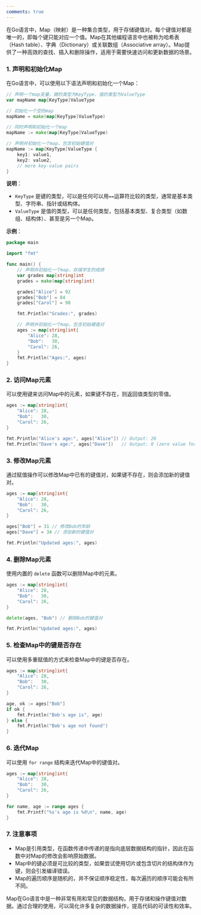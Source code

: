 ```yaml
---
comments: true
---
```


在Go语言中，Map（映射）是一种集合类型，用于存储键值对。每个键值对都是唯一的，即每个键只能对应一个值。Map在其他编程语言中也被称为哈希表（Hash table）、字典（Dictionary）或关联数组（Associative array）。Map提供了一种高效的查找、插入和删除操作，适用于需要快速访问和更新数据的场景。

### 1. 声明和初始化Map

在Go语言中，可以使用以下语法声明和初始化一个Map：

```go
// 声明一个map变量，键的类型为KeyType，值的类型为ValueType
var mapName map[KeyType]ValueType

// 初始化一个空的map
mapName = make(map[KeyType]ValueType)

// 同时声明和初始化一个map
mapName := make(map[KeyType]ValueType)

// 声明并初始化一个map，包含初始键值对
mapName := map[KeyType]ValueType {
    key1: value1,
    key2: value2,
    // more key-value pairs
}
```

**说明**：

- `KeyType` 是键的类型，可以是任何可以用`==`运算符比较的类型，通常是基本类型、字符串、指针或结构体。
- `ValueType` 是值的类型，可以是任何类型，包括基本类型、复合类型（如数组、结构体）、甚至是另一个Map。

**示例**：

```go
package main

import "fmt"

func main() {
    // 声明并初始化一个map，存储学生的成绩
    var grades map[string]int
    grades = make(map[string]int)

    grades["Alice"] = 92
    grades["Bob"] = 84
    grades["Carol"] = 98

    fmt.Println("Grades:", grades)

    // 声明并初始化一个map，包含初始键值对
    ages := map[string]int{
        "Alice": 28,
        "Bob":   30,
        "Carol": 26,
    }
    fmt.Println("Ages:", ages)
}
```

### 2. 访问Map元素

可以使用键来访问Map中的元素，如果键不存在，则返回值类型的零值。

```go
ages := map[string]int{
    "Alice": 28,
    "Bob":   30,
    "Carol": 26,
}

fmt.Println("Alice's age:", ages["Alice"]) // Output: 28
fmt.Println("Dave's age:", ages["Dave"])   // Output: 0 (zero value for int)
```

### 3. 修改Map元素

通过赋值操作可以修改Map中已有的键值对，如果键不存在，则会添加新的键值对。

```go
ages := map[string]int{
    "Alice": 28,
    "Bob":   30,
    "Carol": 26,
}

ages["Bob"] = 31 // 修改Bob的年龄
ages["Dave"] = 34 // 添加新的键值对

fmt.Println("Updated ages:", ages)
```

### 4. 删除Map元素

使用内置的 `delete` 函数可以删除Map中的元素。

```go
ages := map[string]int{
    "Alice": 28,
    "Bob":   30,
    "Carol": 26,
}

delete(ages, "Bob") // 删除Bob的键值对

fmt.Println("Updated ages:", ages)
```

### 5. 检查Map中的键是否存在

可以使用多重赋值的方式来检查Map中的键是否存在。

```go
ages := map[string]int{
    "Alice": 28,
    "Bob":   30,
    "Carol": 26,
}

age, ok := ages["Bob"]
if ok {
    fmt.Println("Bob's age is", age)
} else {
    fmt.Println("Bob's age not found")
}
```

### 6. 迭代Map

可以使用 `for range` 结构来迭代Map中的键值对。

```go
ages := map[string]int{
    "Alice": 28,
    "Bob":   30,
    "Carol": 26,
}

for name, age := range ages {
    fmt.Printf("%s's age is %d\n", name, age)
}
```

### 7. 注意事项

- Map是引用类型，在函数传递中传递的是指向底层数据结构的指针，因此在函数中对Map的修改会影响原始数据。
- Map中的键必须是可比较的类型，如果尝试使用切片或包含切片的结构体作为键，则会引发编译错误。
- Map的遍历顺序是随机的，并不保证顺序稳定性，每次遍历的顺序可能会有所不同。

Map在Go语言中是一种非常有用和常见的数据结构，用于存储和操作键值对数据。通过合理的使用，可以简化许多复杂的数据操作，提高代码的可读性和效率。